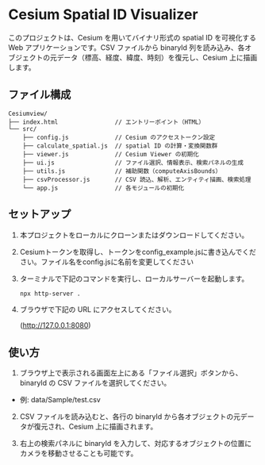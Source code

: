 # Cesium Spatial ID Visualizer

このプロジェクトは、Cesium を用いてバイナリ形式の spatial ID を可視化する Web アプリケーションです。CSV ファイルから binaryId 列を読み込み、各オブジェクトの元データ（標高、経度、緯度、時刻）を復元し、Cesium 上に描画します。

## ファイル構成

    Cesiumview/
    ├── index.html                // エントリーポイント（HTML）
    └── src/
        ├── config.js             // Cesium のアクセストークン設定
        ├── calculate_spatial.js  // spatial ID の計算・変換関数群
        ├── viewer.js             // Cesium Viewer の初期化
        ├── ui.js                 // ファイル選択、情報表示、検索パネルの生成
        ├── utils.js              // 補助関数（computeAxisBounds）
        ├── csvProcessor.js       // CSV 読込、解析、エンティティ描画、検索処理
        └── app.js                // 各モジュールの初期化

## セットアップ

1. 本プロジェクトをローカルにクローンまたはダウンロードしてください。

2. Cesiumトークンを取得し、トークンをconfig_example.jsに書き込んでください。ファイル名をconfig.jsに名前を変更してください

3. ターミナルで下記のコマンドを実行し、ローカルサーバーを起動します。

   ```bash
   npx http-server .

   ```
4. ブラウザで下記の URL にアクセスしてください。

    (http://127.0.0.1:8080)
## 使い方
1. ブラウザ上で表示される画面左上にある「ファイル選択」ボタンから、binaryId の CSV ファイルを選択してください。
- 例: data/Sample/test.csv

2. CSV ファイルを読み込むと、各行の binaryId から各オブジェクトの元データが復元され、Cesium 上に描画されます。

3. 右上の検索パネルに binaryId を入力して、対応するオブジェクトの位置にカメラを移動させることも可能です。

